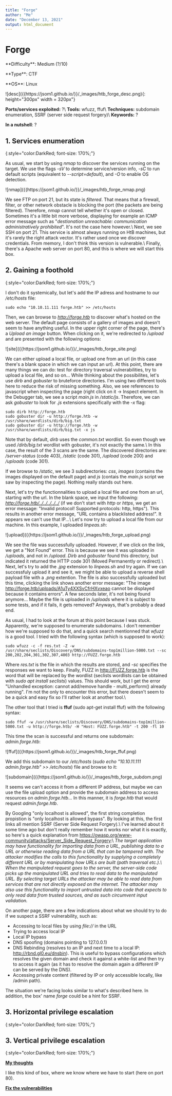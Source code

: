 ```yaml
---
title: "Forge"
author: "Me"
date: "December 13, 2021"
output: html_document
---
```


# Forge

 <div id="boxinfo">
 <div id="textbox">
 <p class="alignleft">**Difficulty**: Medium (?/10)</p>
 <p class="aligncenter">**Type**: CTF</p>
 <p class="alignright">**OS**: Linux</p>
 </div>
 <div style="clear: both;"></div>
 </div> 

<div class="img_container">
![desc]({{https://jsom1.github.io/}}/_images/htb_forge_desc.png){: height="300px" width = 320px"}
</div>

**Ports/services exploited:** ?\\
**Tools:** wfuzz, ffuf\\
**Techniques:** subdomain enumeration, SSRF (server side request forgery)\\
**Keywords:** ?

**In a nutshell**: ?

## 1. Services enumeration
{:style="color:DarkRed; font-size: 170%;"}

As usual, we start by using *nmap* to discover the services running on the target. We use the flags *-sV* to determine service/version info, *-sC* to run default scripts (equivalent to *--script=default*), and *-O* to enable OS detection.

<div class="img_container">
![nmap]({{https://jsom1.github.io/}}/_images/htb_forge_nmap.png)
</div>

We see FTP on port 21, but its state is *filtered*. That means that a firewall, filter, or other network obstacle is blocking the port (the packets are being filtered). Therefore, *nmap* cannot tell whether it's open or closed. Sometimes it's a little bit more verbose, displaying for example an ICMP error message such as "*destionation unreachable: communication administratively prohibited*". It's not the case here however.\\
Next, we see SSH on port 21. This service is almost always running on HtB machines, but it's rarely the right attack vector. It's rather used once we discover credentials. From memory, I don't think this version is vulnerable.\\
Finally, there's a Apache web server on port 80, and this is where we will start this box.
## 2. Gaining a foothold
{:style="color:DarkRed; font-size: 170%;"}

I don't do it systemically, but let's add the IP adress and hostname to our */etc/hosts* file:

````
sudo echo "10.10.11.111 forge.htb" >> /etc/hosts
`````

Then, we can browse to *http://forge.htb* to discover what's hosted on the web server. The default page consists of a gallery of images and doesn't seem to have anything useful. In the upper right corner of the page, there's a *Upload an image* button. When clicking on it, we're redirected to */upload* and are presented with the following options:

<div class="img_container">
![site]({{https://jsom1.github.io/}}/_images/htb_forge_site.png)
</div>

We can either upload a local file, or upload one from an url (in this case there's a blank space in which we can input an url). At this point, there are many things we can do: test for directory traversal vulnerabilities, try to upload a local file, and so on... While thinking about the possibilites, let's use *dirb* and *gobuster* to bruteforce directories. I'm using two different tools here to reduce the risk of missing something. Also, we see references to javascript when inspecting the page (right click on it -> Inspect element. In the Debugger tab, we see a script *main.js* in */static/js*. Therefore, we can ask *gobuster* to look for *.js* extensions specifically with the *-x* flag:

````
sudo dirb http://forge.htb
sudo gobuster dir -u http://forge.htb -w /usr/share/wordlists/dirb/big.txt
sudo gobuster dir -u http://forge.htb -w /usr/share/wordlists/dirb/big.txt -x js
`````

Note that by default, *dirb* uses the *common.txt* wordlist. So even though we used */dirb/big.txt* wordlist with gobuster, it's not exactly the same.\\
In this case, the result of the 3 scans are the same. The discovered directories are: */server-status* (code 403), */static* (code 301), */upload* (code 200) and */uploads* (code 301).

If we browse to */static*, we see 3 subdirectories: *css*, *images* (contains the images displayed on the default page) and *js* (contais the *main.js* script we saw by inspecting the page). Nothing really stands out here.

Next, let's try the functionnalities to upload a local file and one from an url, starting with the url. In the blank space, we input the following: *http://forge.htb/../../../../../* (if we don't start with *http* or *https*, we get an error message: "Invalid protocol! Supported protocols: http, https"). This results in another error message, "URL contains a blacklisted address!". It appears we can't use that IP...\\
Let's now try to upload a local file from our machine. In this example, I uploaded *linpeas.sh*:

<div class="img_container">
![upload]({{https://jsom1.github.io/}}/_images/htb_forge_upload.png)
</div>

We see the file was successfully uploaded. However, if we click on the link, we get a "Not Found" error. This is because we see it was uploaded in */uploads*, and not in */upload*. *Dirb* and *gobuster* found this directory, but indicated it returned the HTTP code 301 (Moved Permanently or redirect).\\
Next, let's try to add the *.jpg* extension to *linpeas.sh* and try again. If we can successfuly upload it and see it, we might be able to upload a reverse shell payload file with a *.png* extention. The file is also successfully uploaded but this time, clicking the link shows another error message: "The image http://forge.htb/uploads/A1uTy4XXSvCfrHXvxeao cannot be displayed because it contains errors". A few seconds later, it's not being found anymore... Maybe the file is uploaded in */uploads* where it is subject to some tests, and if it fails, it gets removed? Anyways, that's probably a dead end.

As usual, I had to look at the forum at this point because I was stuck. Apparently, we're supposed to enumerate subdomains. I don't remember how we're supposed to do that, and a quick search mentionned that *wfuzz* is a good tool. I tried with the following syntax (which is supposed to work):

````
sudo wfuzz -c -f res.txt -Z -w /usr/share/seclists/Discovery/DNS/subdomains-top1million-5000.txt --sc 200,202,204,301,302,307,4003 http://FUZZ.forge.htb
`````
Where *res.txt* is the file in which the results are stored, and *-sc* specifies the responses we want to keep. Finally, FUZZ in http://FUZZ.forge.htb is the word that will be replaced by the wordlist (seclists wordlists can be obtained with *sudo apt install seclists*) values. This should work, but I get the error "Unhandled exception: cannot add/remove handle - multi_perform() already running". I'm not the only to encounter this error, but there doesn't seem to be a quick and easy fix so I'll rather look at another tool.\\

The other tool that I tried is **ffuf** (sudo apt-get install ffuf) with the following syntax:

````
sudo ffuf -w /usr/share/seclists/Discovery/DNS/subdomains-top1million-5000.txt -u http://forge.htb/ -H "Host: FUZZ.forge.htb" -t 200 -fl 10
`````

This time the scan is successful and returns one subdomain: *admin.forge.htb*:

<div class="img_container">
![ffuf]({{https://jsom1.github.io/}}/_images/htb_forge_ffuf.png)
</div>

We add this subdomain to our */etc/hosts* (*sudo echo "10.10.11.111 admin.forge.htb" >> /etc/hosts*) file and browse to it:

<div class="img_container">
![subdomain]({{https://jsom1.github.io/}}/_images/htb_forge_subdom.png)
</div>

It seems we can't access it from a different IP address, but maybe we can use the file upload option and provide the subdomain address to access resources on *admin.forge.htb*... In this manner, it is *forge.htb* that would request *admin.forge.htb*.

By Googling "only localhost is allowed", the first string completion propistion is "only localhost is allowed bypass". By looking at this, the first links all mention SSRF (Server Side Request Forgery).\\
I've learned about it some time ago but don't really remember how it works nor what it is exactly, so here's a quick explanation from <https://owasp.org/www-community/attacks/Server_Side_Request_Forgery>:\\
*The target application may have functionality for importing data from a URL, publishing data to a URL or otherwise reading data from a URL that can be tampered with. The attacker modifies the calls to this functionality by supplying a completely different URL or by manipulating how URLs are built (path traversal etc.).\\
When the manipulated request goes to the server, the server-side code picks up the manipulated URL and tries to read data to the manipulated URL. By selecting target URLs the attacker may be able to read data from services that are not directly exposed on the internet. The attacker may also use this functionality to import untrusted data into code that expects to only read data from trusted sources, and as such circumvent input validation.*

On another page, there are a few indications about what we should try to do if we suspect a SSRF vulnerability, such as:

- Accessing to local files by using *file://* in the URL
- Trying to access local IP
- Local IP bypass
- DNS spoofing (domains pointing to 127.0.0.1)
- DNS Rebinding (resolves to an IP and next time to a local IP: http://rbnd.gl0.eu/dnsbin). This is useful to bypass configurations which resolves the given domain and check it against a white-list and then try to access it again (as it has to resolve the domain again a different IP can be served by the DNS).
- Accessing private content (filtered by IP or only accessible locally, like /admin path).

The situation we're facing looks similar to what's described here. In addition, the box' name *forge* could be a hint for SSRF. 



## 3. Horizontal privilege escalation
{:style="color:DarkRed; font-size: 170%;"}



## 3. Vertical privilege escalation
{:style="color:DarkRed; font-size: 170%;"}


<ins>**My thoughts**</ins>

I like this kind of box, where we know where we have to start (here on port 80).


<ins>**Fix the vulnerabilities**</ins>

